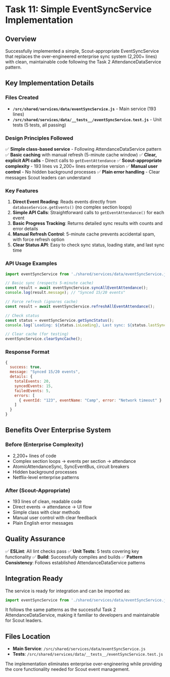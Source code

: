 # Task 11: Simple EventSyncService Implementation

## Overview

Successfully implemented a simple, Scout-appropriate EventSyncService that replaces the over-engineered enterprise sync system (2,200+ lines) with clean, maintainable code following the Task 2 AttendanceDataService pattern.

## Key Implementation Details

### Files Created
- **`/src/shared/services/data/eventSyncService.js`** - Main service (193 lines)
- **`/src/shared/services/data/__tests__/eventSyncService.test.js`** - Unit tests (5 tests, all passing)

### Design Principles Followed

✅ **Simple class-based service** - Following AttendanceDataService pattern
✅ **Basic caching** with manual refresh (5-minute cache window)
✅ **Clear, explicit API calls** - Direct calls to `getEventAttendance`
✅ **Scout-appropriate complexity** - 193 lines vs 2,200+ lines enterprise version
✅ **Manual user control** - No hidden background processes
✅ **Plain error handling** - Clear messages Scout leaders can understand

### Key Features

1. **Direct Event Reading**: Reads events directly from `databaseService.getEvents()` (no complex section loops)
2. **Simple API Calls**: Straightforward calls to `getEventAttendance()` for each event
3. **Basic Progress Tracking**: Returns detailed sync results with counts and error details
4. **Manual Refresh Control**: 5-minute cache prevents accidental spam, with force refresh option
5. **Clear Status API**: Easy to check sync status, loading state, and last sync time

### API Usage Examples

```javascript
import eventSyncService from './shared/services/data/eventSyncService.js';

// Basic sync (respects 5-minute cache)
const result = await eventSyncService.syncAllEventAttendance();
console.log(result.message); // "Synced 15/20 events"

// Force refresh (ignores cache)
const result = await eventSyncService.refreshAllEventAttendance();

// Check status
const status = eventSyncService.getSyncStatus();
console.log(`Loading: ${status.isLoading}, Last sync: ${status.lastSyncTime}`);

// Clear cache (for testing)
eventSyncService.clearSyncCache();
```

### Response Format

```javascript
{
  success: true,
  message: "Synced 15/20 events",
  details: {
    totalEvents: 20,
    syncedEvents: 15,
    failedEvents: 5,
    errors: [
      { eventId: "123", eventName: "Camp", error: "Network timeout" }
    ]
  }
}
```

## Benefits Over Enterprise System

### Before (Enterprise Complexity)
- 2,200+ lines of code
- Complex section loops → events per section → attendance
- AtomicAttendanceSync, SyncEventBus, circuit breakers
- Hidden background processes
- Netflix-level enterprise patterns

### After (Scout-Appropriate)
- 193 lines of clean, readable code
- Direct events → attendance → UI flow
- Simple class with clear methods
- Manual user control with clear feedback
- Plain English error messages

## Quality Assurance

✅ **ESLint**: All lint checks pass
✅ **Unit Tests**: 5 tests covering key functionality
✅ **Build**: Successfully compiles and builds
✅ **Pattern Consistency**: Follows established AttendanceDataService patterns

## Integration Ready

The service is ready for integration and can be imported as:

```javascript
import eventSyncService from './shared/services/data/eventSyncService.js';
```

It follows the same patterns as the successful Task 2 AttendanceDataService, making it familiar to developers and maintainable for Scout leaders.

## Files Location

- **Main Service**: `/src/shared/services/data/eventSyncService.js`
- **Tests**: `/src/shared/services/data/__tests__/eventSyncService.test.js`

The implementation eliminates enterprise over-engineering while providing the core functionality needed for Scout event management.